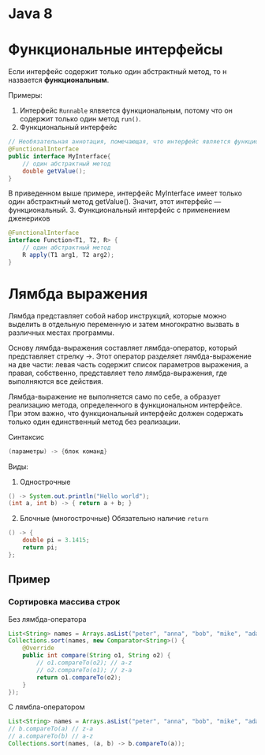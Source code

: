 # Java 8
# Функциональные интерфейсы

Если интерфейс содержит только один абстрактный метод, то н назвается **функциональным**.

Примеры: 
1. Интерфейс `Runnable` ялвяется функциональным, потому что он содержит только один метод `run()`.
2. Функциональный интерфейс
```java
// Необязательная аннотация, помечающая, что интерфейс является функциональным
@FunctionalInterface
public interface MyInterface{
    // один абстрактный метод
    double getValue();
}
```
В приведенном выше примере, интерфейс MyInterface имеет только один абстрактный метод getValue(). Значит, этот интерфейс — функциональный.
3. Функциональный интерфейс с применением дженериков
```java
@FunctionalInterface
interface Function<T1, T2, R> {
    // один абстрактный метод
    R apply(T1 arg1, T2 arg2);
}
```
# Лямбда выражения

Лямбда представляет собой набор инструкций, которые можно выделить в отдельную переменную и затем многократно вызвать в различных местах программы.

Основу лямбда-выражения составляет лямбда-оператор, который представляет стрелку ->. Этот оператор разделяет лямбда-выражение на две части: левая часть содержит список параметров выражения, а правая, собственно, представляет тело лямбда-выражения, где выполняются все действия.

Лямбда-выражение не выполняется само по себе, а образует реализацию метода, определенного в функциональном интерфейсе. При этом важно, что функциональный интерфейс должен содержать только один единственный метод без реализации.

Синтаксис
```java
(параметры) -> {блок команд}
```

Виды:
1. Однострочные
```java
() -> System.out.println("Hello world");
(int a, int b) -> { return a + b; }
```
2. Блочные (многострочные)
Обязательно наличие `return`
```java
() -> {
    double pi = 3.1415;
    return pi;
};
```

## Пример

### Сортировка массива строк

Без лямбда-оператора
```java
List<String> names = Arrays.asList("peter", "anna", "bob", "mike", "ada");
Collections.sort(names, new Comparator<String>() {
    @Override
    public int compare(String o1, String o2) {
        // o1.compareTo(o2); // a-z
        // o2.compareTo(o1); // z-a
        return o1.compareTo(o2);
    }
});
```
С лямбла-оператором
```java
List<String> names = Arrays.asList("peter", "anna", "bob", "mike", "ada");
// b.compareTo(a) // z-a
// a.compareTo(b) // a-z
Collections.sort(names, (a, b) -> b.compareTo(a));
```

